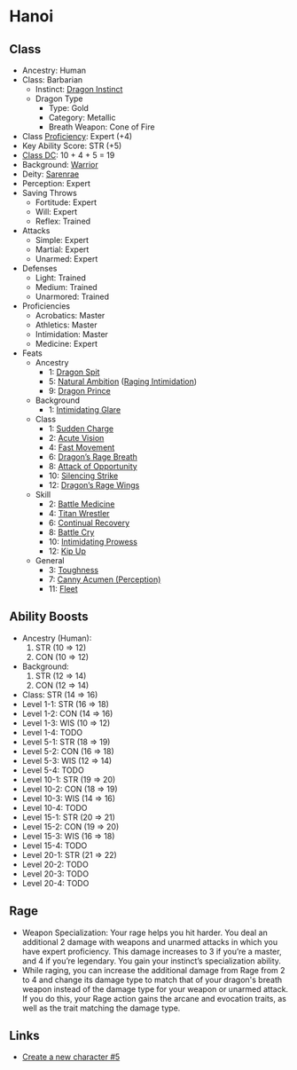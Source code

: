 # Hanoi

## Class

- Ancestry: Human
- Class: Barbarian
  - Instinct: [Dragon Instinct](https://2e.aonprd.com/Instincts.aspx?ID=2)
  - Dragon Type
    - Type: Gold
    - Category: Metallic
    - Breath Weapon: Cone of Fire
- Class [Proficiency](https://2e.aonprd.com/Rules.aspx?ID=35): Expert (+4)
- Key Ability Score: STR (+5)
- [Class DC](https://2e.aonprd.com/Rules.aspx?ID=102): 10 + 4 + 5 = 19
- Background: [Warrior](https://pf2.d20pfsrd.com/background/warrior/)
- Deity: [Sarenrae](https://2e.aonprd.com/Deities.aspx?ID=16)
- Perception: Expert
- Saving Throws
  - Fortitude: Expert
  - Will: Expert
  - Reflex: Trained
- Attacks
  - Simple: Expert
  - Martial: Expert
  - Unarmed: Expert
- Defenses
  - Light: Trained
  - Medium: Trained
  - Unarmored: Trained
- Proficiencies
  - Acrobatics: Master
  - Athletics: Master
  - Intimidation: Master
  - Medicine: Expert
- Feats
  - Ancestry
    - 1: [Dragon Spit](https://2e.aonprd.com/Feats.aspx?ID=941)
    - 5: [Natural Ambition](https://2e.aonprd.com/Feats.aspx?ID=70) ([Raging Intimidation](https://2e.aonprd.com/Feats.aspx?ID=132))
    - 9: [Dragon Prince](https://2e.aonprd.com/Feats.aspx?ID=953)
  - Background
    - 1: [Intimidating Glare](https://2e.aonprd.com/Feats.aspx?ID=796)
  - Class
    - 1: [Sudden Charge](https://2e.aonprd.com/Feats.aspx?ID=134)
    - 2: [Acute Vision](https://2e.aonprd.com/Feats.aspx?ID=130)
    - 4: [Fast Movement](https://2e.aonprd.com/Feats.aspx?ID=140)
    - 6: [Dragon’s Rage Breath](https://2e.aonprd.com/Feats.aspx?ID=148)
    - 8: [Attack of Opportunity](https://2e.aonprd.com/Feats.aspx?ID=145)
    - 10: [Silencing Strike](https://2e.aonprd.com/Feats.aspx?ID=1621)
    - 12: [Dragon’s Rage Wings](https://2e.aonprd.com/Feats.aspx?ID=162)
  - Skill
    - 2: [Battle Medicine](https://2e.aonprd.com/Feats.aspx?ID=760)
    - 4: [Titan Wrestler](https://2e.aonprd.com/Feats.aspx?ID=854)
    - 6: [Continual Recovery](https://2e.aonprd.com/Feats.aspx?ID=771)
    - 8: [Battle Cry](https://2e.aonprd.com/Feats.aspx?ID=759)
    - 10: [Intimidating Prowess](https://2e.aonprd.com/Feats.aspx?ID=797)
    - 12: [Kip Up](https://2e.aonprd.com/Feats.aspx?ID=799)
  - General
    - 3: [Toughness](https://2e.aonprd.com/Feats.aspx?ID=855)
    - 7: [Canny Acumen (Perception)](https://2e.aonprd.com/Feats.aspx?ID=764)
    - 11: [Fleet](https://pf2.d20pfsrd.com/feat/fleet/)

## Ability Boosts

- Ancestry (Human):
  1.  STR (10 => 12)
  2.  CON (10 => 12)
- Background:
  1.  STR (12 => 14)
  2.  CON (12 => 14)
- Class: STR (14 => 16)
- Level 1-1: STR (16 => 18)
- Level 1-2: CON (14 => 16)
- Level 1-3: WIS (10 => 12)
- Level 1-4: TODO
- Level 5-1: STR (18 => 19)
- Level 5-2: CON (16 => 18)
- Level 5-3: WIS (12 => 14)
- Level 5-4: TODO
- Level 10-1: STR (19 => 20)
- Level 10-2: CON (18 => 19)
- Level 10-3: WIS (14 => 16)
- Level 10-4: TODO
- Level 15-1: STR (20 => 21)
- Level 15-2: CON (19 => 20)
- Level 15-3: WIS (16 => 18)
- Level 15-4: TODO
- Level 20-1: STR (21 => 22)
- Level 20-2: TODO
- Level 20-3: TODO
- Level 20-4: TODO

## Rage

- Weapon Specialization: Your rage helps you hit harder. You deal an additional 2 damage with weapons and unarmed attacks in which you have expert proficiency. This damage increases to 3 if you’re a master, and 4 if you’re legendary. You gain your instinct’s specialization ability.
- While raging, you can increase the additional damage from Rage from 2 to 4 and change its damage type to match that of your dragon's breath weapon instead of the damage type for your weapon or unarmed attack. If you do this, your Rage action gains the arcane and evocation traits, as well as the trait matching the damage type.

## Links

- [Create a new character #5](https://github.com/billfienberg/pf2e/issues/5)
